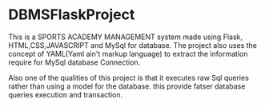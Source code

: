 # DBMSFlaskProject
This is a SPORTS ACADEMY MANAGEMENT system made using Flask, HTML,CSS,JAVASCRIPT and MySql for database.
The project also uses the concept of YAML(Yaml ain't markup language) to extract the information require for 
MySql database Connection.

Also one of the qualities of this project is that it executes raw Sql queries rather than using a model for the database.
this provide fatser database queries execution and transaction.
